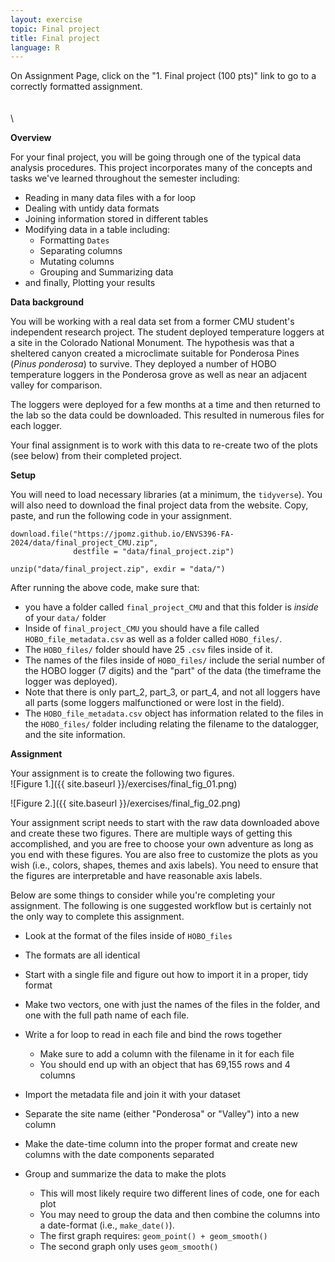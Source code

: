 ```yaml
---
layout: exercise
topic: Final project
title: Final project
language: R
---
```


On Assignment Page, click on the "1. Final project (100 pts)" link to go to a correctly formatted assignment.  
\
\
\

**Overview**  

For your final project, you will be going through one of the typical data analysis procedures. This project incorporates many of the  concepts and tasks we've learned throughout the semester including:  
* Reading in many data files with a for loop  
* Dealing with untidy data formats  
* Joining information stored in different tables  
* Modifying data in a table including:  
  * Formatting `Dates`  
  * Separating columns  
  * Mutating columns  
  * Grouping and Summarizing data  
* and finally, Plotting your results  

**Data background**  

You will be working with a real data set from a former CMU student's independent research project. The student deployed temperature loggers at a site in the Colorado National Monument. The hypothesis was that a sheltered canyon created a microclimate suitable for Ponderosa Pines (*Pinus ponderosa*) to survive. They deployed a number of HOBO temperature loggers in the Ponderosa grove as well as near an adjacent valley for comparison. 

The loggers were deployed for a few months at a time and then returned to the lab so the data could be downloaded. This resulted in numerous files for each logger.  

Your final assignment is to work with this data to re-create two of the plots (see below) from their completed project. 

**Setup**  

You will need to load necessary libraries (at a minimum, the `tidyverse`). You will also need to download the final project data from the website. Copy, paste, and run the following code in your assignment.  

```
download.file("https://jpomz.github.io/ENVS396-FA-2024/data/final_project_CMU.zip",
              destfile = "data/final_project.zip")

unzip("data/final_project.zip", exdir = "data/")

```

After running the above code, make sure that:  
* you have a folder called `final_project_CMU` and that this folder is *inside* of your `data/` folder  
* Inside of `final_project_CMU` you should have a file called `HOBO_file_metadata.csv` as well as a folder called `HOBO_files/`.  
* The `HOBO_files/` folder should have 25 `.csv` files inside of it.  
* The names of the files inside of `HOBO_files/` include the serial number of the HOBO logger (7 digits) and the "part" of the data (the timeframe the logger was deployed).  
* Note that there is only part_2, part_3, or part_4, and not all loggers have all parts (some loggers malfunctioned or were lost in the field).  
* The `HOBO_file_metadata.csv` object has information related to the files in the  `HOBO_files/` folder including relating the filename to the datalogger, and the site information.  

**Assignment**  

Your assignment is to create the following two figures.  
![Figure 1.]({{ site.baseurl }}/exercises/final_fig_01.png)

![Figure 2.]({{ site.baseurl }}/exercises/final_fig_02.png) 

Your assignment script needs to start with the raw data downloaded above and create these two figures. There are multiple ways of getting this accomplished, and you are free to choose your own adventure as long as you end with these figures. You are also free to customize the plots as you wish (i.e., colors, shapes, themes and axis labels). You need to ensure that the figures are interpretable and have reasonable axis labels.  

Below are some things to consider while you're completing your assignment. The following is one suggested workflow but is certainly not the only way to complete this assignment.    
* Look at the format of the files inside of `HOBO_files`  
* The formats are all identical  
* Start with a single file and figure out how to import it in a proper, tidy format  
* Make two vectors, one with just the names of the files in the folder, and one with the full path name of each file.  
* Write a for loop to read in each file and bind the rows together  
  * Make sure to add a column with the filename in it for each file  
  * You should end up with an object that has 69,155 rows and 4 columns  
  
* Import the metadata file and join it with your dataset  
* Separate the site name (either "Ponderosa" or "Valley") into a new column  
* Make the date-time column into the proper format and create new columns with the date components separated  
* Group and summarize the data to make the plots    
  * This will most likely require two different lines of code, one for each plot  
  * You may need to group the data and then combine the columns into a date-format (i.e., `make_date()`).  
  * The first graph requires: `geom_point() + geom_smooth()`  
  * The second graph only uses `geom_smooth()`  
